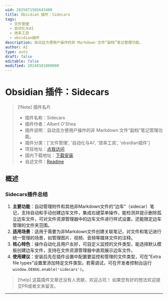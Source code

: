 ```yaml
---
uid: 2025071505643400
title: Obsidian 插件：Sidecars
tags:
  - 文件管理
  - 自动化与AI
  - 效率工具
  - obsidian插件
description: 自动且方便用户操作的非 Markdown 文件“副档”笔记管理功能。
author: AI
type: auto
draft: false
editable: false
modified: 20240101000000
---
```


# Obsidian 插件：Sidecars

> [!Note] 插件名片
> - 插件名称：Sidecars
> - 插件作者：Albert O'Shea
> - 插件说明：自动且方便用户操作的非 Markdown 文件“副档”笔记管理功能。
> - 插件分类：['文件管理', '自动化与AI', '效率工具', 'obsidian插件']
> - 项目地址：[点我访问](https://github.com/Alb-O/obsidian-sidecars)
> - 国内下载地址：[下载安装](https://pkmer.cn/products/plugin/pluginMarket/?sidecars)
> - 自述文件：[Readme](https://ghproxy.net/https://raw.githubusercontent.com/Alb-O/obsidian-sidecars/master/README.md)



## 概述

### Sidecars插件总结
1. **主要功能**：自动管理附件和其他非Markdown文件的“边车”（sidecar）笔记，支持自动和手动创建边车文件，集成右键菜单操作，能检测并提示删除孤立边车文件，可对文件资源管理器中的边车文件进行样式设置，还能限定边车管理的文件夹范围。
2. **适用场景**：适用于需要为非Markdown文件创建关联笔记，对文件和笔记进行统一管理的场景，如管理图片、视频、音频等媒体文件的注释。
3. **核心特色**：操作自动化且用户友好，可自定义监控的文件类型，能选择默认模板创建边车文件，支持在文件资源管理器中直观展示边车文件。
4. **使用建议**：安装后先在插件设置中配置要监控和管理的文件类型，可在“Extra file types”设置里添加特定文件类型。若需调试，可在开发者控制台运行`window.DEBUG.enable('sidecars')`。


> [!help] 
> 这篇插件文章还没有人贡献，欢迎占坑！
> 如果您有好的想法欢迎提交PR或者文末留言。
> 

---


